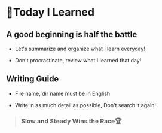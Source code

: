 <h1> &#128640;Today I Learned

## A good beginning is half the battle

- Let's summarize and organize what i learn everyday!
    
- Don't procrastinate, review what I learned that day!



## Writing Guide

- File name, dir name must be in English

- Write in as much detail as possible, Don't search it again!



<blockquote><h3>
    Slow and Steady Wins the Race&#127942;
    </h3> 


